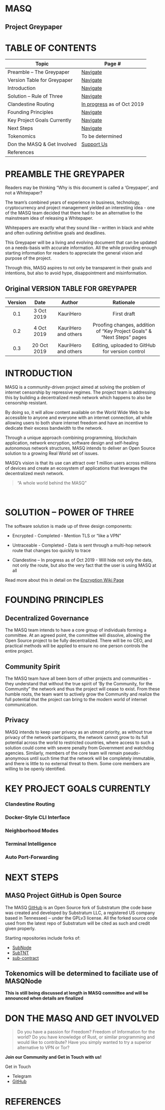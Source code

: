 # MASQ

## Project Greypaper

# TABLE OF CONTENTS

| Topic | Page # |
| ------ | ------ |
| Preamble – The Greypaper | [Navigate](#preamble) |
| Version Table for Greypaper |	[Navigate](#version) |
| Introduction | [Navigate](#introduction) |
| Solution – Rule of Three | [Navigate](#solution) |
| Clandestine Routing | [In progress](#clandestine) as of Oct 2019 |
| Founding Principles | [Navigate](#founding-principles) |
| Key Project Goals Currently | [Navigate](#key-goals) |
| Next Steps | [Navigate](#next-steps) |
| Tokenomics | To be determined  |
| Don the MASQ & Get Involved | [Support Us](#support-us) |
| References | |

<a id="preamble"></a>
# PREAMBLE THE GREYPAPER

Readers may be thinking “Why is this document is called a ‘Greypaper’, and not a Whitepaper?

The team’s combined years of experience in business, technology, cryptocurrency and project management yielded an interesting idea - one of the MASQ team decided that there had to be an alternative to the mainstream idea of releasing a Whitepaper.

Whitepapers are exactly what they sound like – written in black and white and often outlining definitive goals and deadlines.

This Greypaper will be a living and evolving document that can be updated on a needs-basis with accurate information. All the while providing enough starting information for readers to appreciate the general vision and purpose of the project.

Through this, MASQ aspires to not only be transparent in their goals and intentions, but also to avoid hype, disappointment and misinformation.
 
<a id="version"></a>
## Original VERSION TABLE FOR GREYPAPER

| Version       | Date            | Author       | Rationale          |
| :-------------: | :---------------: | :-----------: | :------------------------: |
| 0.1 |	3 Oct 2019 | KauriHero | First draft |
| 0.2 |	4 Oct 2019 | KauriHero and others | Proofing changes, addition of “Key Project Goals” & “Next Steps” pages |
| 0.3 |	20 Oct 2019 | KauriHero and others | Editing, uploaded to GitHub for version control |
			

# INTRODUCTION

MASQ is a community-driven project aimed at solving the problem of internet censorship by repressive regimes. The project team is addressing this by building a decentralized mesh network which happens to also be censorship resistant.

By doing so, it will allow content available on the World Wide Web to be accessible to anyone and everyone with an internet connection, all while allowing users to both share internet freedom and have an incentive to dedicate their excess bandwidth to the network.

Through a unique approach combining programming, blockchain application, network encryption, software design and self-healing autonomous network structures, MASQ intends to deliver an Open Source solution to a growing Real World set of issues.

MASQ’s vision is that its use can attract over 1 million users across millions of devices and create an ecosystem of applications that leverages the decentralized mesh network.


> “A whole world behind the MASQ”

<a id="solution"></a> 
# SOLUTION – POWER OF THREE

The software solution is made up of three design components: 

 - Encrypted - Completed - Mention TLS or “like a VPN”

 - Untraceable - Completed - Data is sent through a multi-hop network route that changes too quickly to trace
<a id="clandestine"></a>
 - Clandestine – In progress as of Oct 2019 - Will hide not only the data, not only the route, but also the very fact that the user is using MASQ at all
 
 Read more about this in detail on the [Encryption Wiki Page]

 
# FOUNDING PRINCIPLES
 
## Decentralized Governance
The MASQ team intends to have a core group of individuals forming a committee. At an agreed point, the committee will dissolve, allowing the Open Source project to be fully decentralized.
There will be no CEO, and practical methods will be applied to ensure no one person controls the entire project.

## Community Spirit
The MASQ team have all been born of other projects and communities - they understand that without the true spirit of ‘By the Community, for the Community” the network and thus the project will cease to exist. From these humble roots, the team want to actively grow the Community and realize the full potential that the project can bring to the modern world of internet communication.

## Privacy
MASQ intends to keep user privacy as an utmost priority, as without true privacy of the network participants, the network cannot grow to its full potential across the world to restricted countries, where access to such a solution could come with severe penalty from Government and watchdog agencies.
Similarly, members of the core team will remain pseudo-anonymous until such time that the network will be completely immutable, and there is little to no external threat to them. Some core members are willing to be openly identified.
 
<a id="key-goals"></a>
# KEY PROJECT GOALS CURRENTLY

### Clandestine Routing

### Docker-Style CLI Interface

### Neighborhood Modes

### Terminal Intelligence

### Auto Port-Forwarding

# NEXT STEPS

## MASQ Project GitHub is Open Source
The MASQ [GitHub] is an Open Source fork of Substratum (the code base was created and developed by Substratum LLC, a registered US company based in Tennessee) – under the GPLv3 license. All the forked source code used from the latest repo of Substratum will be cited as such and credit given properly.

Starting repositories include forks of:
* [SubNode]
* [SubTNT]
* [sub-contract]

## Tokenomics will be determined to faciliate use of MASQNode

**This is still being discussed at length in MASQ committee and will be announced when details are finalized**

<a id="support-us"></a>
# DON THE MASQ AND GET INVOLVED

>Do you have a passion for Freedom? Freedom of Information for the world?
>Do you have knowledge of Rust, or similar programming and would like to contribute?
>Have you simply wanted to try a superior alternative to VPN or Tor?

**Join our Community and Get in Touch with us!**

Get in Touch
 - Telegram
 - [GitHub]
 
# REFERENCES

[//]: # (These are reference links used in the body of this note and get stripped out when the markdown processor does its job)

   [SubNode]: <https://github.com/SubstratumNetwork/SubstratumNode>
   [SubTNT]: <https://github.com/SubstratumNetwork/TNT>
   [sub-contract]: <https://github.com/SubstratumNetwork/sub-contract>
[//]:   [Telegram]: 
   [GitHub]: <https://github.com/MASQ-Project>
[//]:   [Email]:
   [Encryption Wiki Page]: https://github.com/MASQ-Project/Node/wiki/Encryption-Methods-Explained
